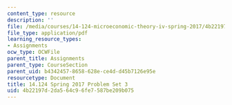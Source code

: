 ```yaml
---
content_type: resource
description: ''
file: /media/courses/14-124-microeconomic-theory-iv-spring-2017/4b22197d2da564c96fe7587be209b075_MIT14_124S17_Pset3.pdf
file_type: application/pdf
learning_resource_types:
- Assignments
ocw_type: OCWFile
parent_title: Assignments
parent_type: CourseSection
parent_uid: b4342457-8658-628e-ce4d-d45b7126e95e
resourcetype: Document
title: 14.124 Spring 2017 Problem Set 3
uid: 4b22197d-2da5-64c9-6fe7-587be209b075
---
```

